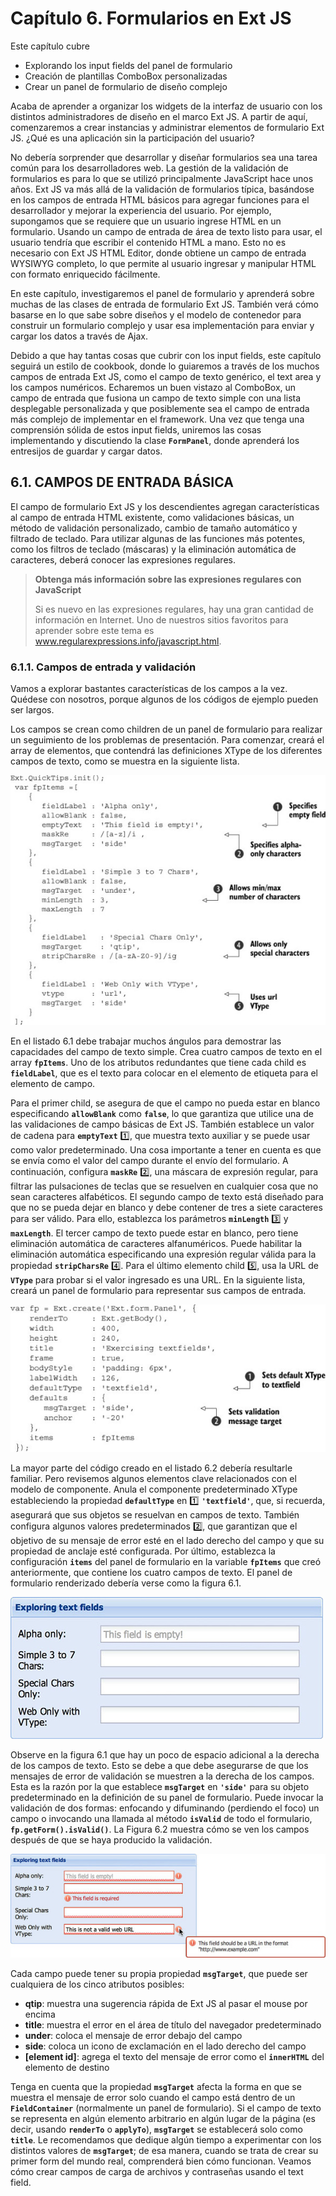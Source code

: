 # Capítulo 6. Formularios en Ext JS

Este capítulo cubre

* Explorando los input fields del panel de formulario
* Creación de plantillas ComboBox personalizadas
* Crear un panel de formulario de diseño complejo

Acaba de aprender a organizar los widgets de la interfaz de usuario con los distintos administradores de diseño en el marco Ext JS. A partir de aquí, comenzaremos a crear instancias y administrar elementos de formulario Ext JS. ¿Qué es una aplicación sin la participación del usuario?

No debería sorprender que desarrollar y diseñar formularios sea una tarea común para los desarrolladores web. La gestión de la validación de formularios es para lo que se utilizó principalmente JavaScript hace unos años. Ext JS va más allá de la validación de formularios típica, basándose en los campos de entrada HTML básicos para agregar funciones para el desarrollador y mejorar la experiencia del usuario. Por ejemplo, supongamos que se requiere que un usuario ingrese HTML en un formulario. Usando un campo de entrada de área de texto listo para usar, el usuario tendría que escribir el contenido HTML a mano. Esto no es necesario con Ext JS HTML Editor, donde obtiene un campo de entrada WYSIWYG completo, lo que permite al usuario ingresar y manipular HTML con formato enriquecido fácilmente.

En este capítulo, investigaremos el panel de formulario y aprenderá sobre muchas de las clases de entrada de formulario Ext JS. También verá cómo basarse en lo que sabe sobre diseños y el modelo de contenedor para construir un formulario complejo y usar esa implementación para enviar y cargar los datos a través de Ajax.

Debido a que hay tantas cosas que cubrir con los input fields, este capítulo seguirá un estilo de cookbook, donde lo guiaremos a través de los muchos campos de entrada Ext JS, como el campo de texto genérico, el text area y los campos numéricos. Echaremos un buen vistazo al ComboBox, un campo de entrada que fusiona un campo de texto simple con una lista desplegable personalizada y que posiblemente sea el campo de entrada más complejo de implementar en el framework. Una vez que tenga una comprensión sólida de estos input fields, uniremos las cosas implementando y discutiendo la clase **`FormPanel`**, donde aprenderá los entresijos de guardar y cargar datos.

## 6.1. CAMPOS DE ENTRADA BÁSICA

El campo de formulario Ext JS y los descendientes agregan características al campo de entrada HTML existente, como validaciones básicas, un método de validación personalizado, cambio de tamaño automático y filtrado de teclado. Para utilizar algunas de las funciones más potentes, como los filtros de teclado (máscaras) y la eliminación automática de caracteres, deberá conocer las expresiones regulares.

> **Obtenga más información sobre las expresiones regulares con JavaScript**
>
> Si es nuevo en las expresiones regulares, hay una gran cantidad de información en Internet. Uno de nuestros sitios favoritos para aprender sobre este tema es www.regularexpressions.info/javascript.html.

### 6.1.1. Campos de entrada y validación

Vamos a explorar bastantes características de los campos a la vez. Quédese con nosotros, porque algunos de los códigos de ejemplo pueden ser largos.

Los campos se crean como children de un panel de formulario para realizar un seguimiento de los problemas de presentación. Para comenzar, creará el array de elementos, que contendrá las definiciones XType de los diferentes campos de texto, como se muestra en la siguiente lista.

![120fig01_alt.jpeg](images/120fig01_alt.jpeg)

En el listado 6.1 debe trabajar muchos ángulos para demostrar las capacidades del campo de texto simple. Crea cuatro campos de texto en el array **`fpItems`**. Uno de los atributos redundantes que tiene cada child es **`fieldLabel`**, que es el texto para colocar en el elemento de etiqueta para el elemento de campo.

Para el primer child, se asegura de que el campo no pueda estar en blanco especificando **`allowBlank`** como **`false`**, lo que garantiza que utilice una de las validaciones de campo básicas de Ext JS. También establece un valor de cadena para **`emptyText`** 1️⃣, que muestra texto auxiliar y se puede usar como valor predeterminado. Una cosa importante a tener en cuenta es que se envía como el valor del campo durante el envío del formulario. A continuación, configura **`maskRe`** 2️⃣, una máscara de expresión regular, para filtrar las pulsaciones de teclas que se resuelven en cualquier cosa que no sean caracteres alfabéticos. El segundo campo de texto está diseñado para que no se pueda dejar en blanco y debe contener de tres a siete caracteres para ser válido. Para ello, establezca los parámetros **`minLength`** 3️⃣ y **`maxLength`**. El tercer campo de texto puede estar en blanco, pero tiene eliminación automática de caracteres alfanuméricos. Puede habilitar la eliminación automática especificando una expresión regular válida para la propiedad **`stripCharsRe`** 4️⃣. Para el último elemento child 5️⃣, usa la URL de **`VType`** para probar si el valor ingresado es una URL. En la siguiente lista, creará un panel de formulario para representar sus campos de entrada.

![121fig01_alt.jpeg](images/121fig01_alt.jpeg)

La mayor parte del código creado en el listado 6.2 debería resultarle familiar. Pero revisemos algunos elementos clave relacionados con el modelo de componente. Anula el componente predeterminado XType estableciendo la propiedad **`defaultType`** en 1️⃣ **`'textfield'`**, que, si recuerda, asegurará que sus objetos se resuelvan en campos de texto. También configura algunos valores predeterminados 2️⃣, que garantizan que el objetivo de su mensaje de error esté en el lado derecho del campo y que su propiedad de anclaje esté configurada. Por último, establezca la configuración **`items`** del panel de formulario en la variable **`fpItems`** que creó anteriormente, que contiene los cuatro campos de texto. El panel de formulario renderizado debería verse como la figura 6.1.

![06fig01](images/06fig01.jpeg)

Observe en la figura 6.1 que hay un poco de espacio adicional a la derecha de los campos de texto. Esto se debe a que debe asegurarse de que los mensajes de error de validación se muestren a la derecha de los campos. Esta es la razón por la que establece **`msgTarget`** en **`'side'`** para su objeto predeterminado en la definición de su panel de formulario. Puede invocar la validación de dos formas: enfocando y difuminando (perdiendo el foco) un campo o invocando una llamada al método **`isValid`** de todo el formulario, **`fp.getForm().isValid()`**. La Figura 6.2 muestra cómo se ven los campos después de que se haya producido la validación.

![06fig02_alt](images/06fig02_alt.jpeg)

Cada campo puede tener su propia propiedad **`msgTarget`**, que puede ser cualquiera de los cinco atributos posibles:

* **qtip**: muestra una sugerencia rápida de Ext JS al pasar el mouse por encima
* **title**: muestra el error en el área de título del navegador predeterminado
* **under**: coloca el mensaje de error debajo del campo
* **side**: coloca un icono de exclamación en el lado derecho del campo
* **[element id]**: agrega el texto del mensaje de error como el **`innerHTML`** del elemento de destino

Tenga en cuenta que la propiedad **`msgTarget`** afecta la forma en que se muestra el mensaje de error solo cuando el campo está dentro de un **`FieldContainer`** (normalmente un panel de formulario). Si el campo de texto se representa en algún elemento arbitrario en algún lugar de la página (es decir, usando **`renderTo`** o **`applyTo`**), **`msgTarget`** se establecerá solo como **`title`**. Le recomendamos que dedique algún tiempo a experimentar con los distintos valores de **`msgTarget`**; de esa manera, cuando se trata de crear su primer form del mundo real, comprenderá bien cómo funcionan. Veamos cómo crear campos de carga de archivos y contraseñas usando el text field.
